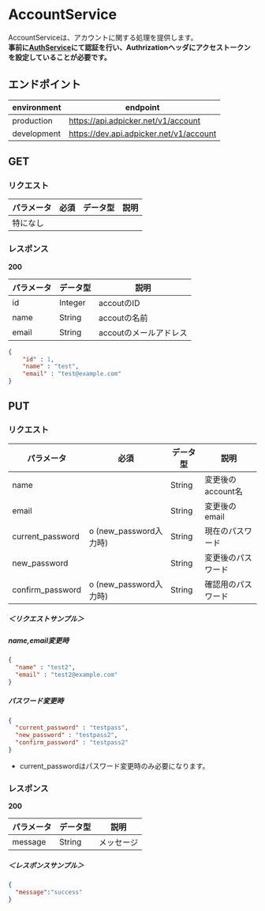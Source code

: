 # AccountService
AccountServiceは、アカウントに関する処理を提供します。  
**事前に[AuthService](../AuthService.md)にて認証を行い、Authrizationヘッダにアクセストークンを設定していることが必要です。**

## エンドポイント
| environment | endpoint |
|---|---|
| production   | https://api.adpicker.net/v1/account|
| development  | https://dev.api.adpicker.net/v1/account|

## GET
### リクエスト
| パラメータ | 必須 | データ型 | 説明 | 
|---|---|---|---|
|特になし||||

### レスポンス
**200**  

| パラメータ | データ型 | 説明 | 
|---|---|---|
| id | Integer | accoutのID | 
| name | String | accoutの名前 | 
| email | String | accoutのメールアドレス | 


```json
{ 
    "id" : 1,
    "name" : "test",
    "email" : "test@example.com"
}
```


## PUT
### リクエスト
| パラメータ | 必須 | データ型 | 説明 | 
|---|---|---|---|
| name | | String | 変更後のaccount名 |
| email | | String | 変更後のemail |
| current_password | o (new_password入力時) | String | 現在のパスワード |
| new_password | | String | 変更後のパスワード |
| confirm_password | o (new_password入力時)| String | 確認用のパスワード |

##### ＜リクエストサンプル＞
##### name,email変更時
```json
{ 
  "name" : "test2",
  "email" : "test2@example.com"
}
```

##### パスワード変更時
```json
{
  "current_password" : "testpass",
  "new_password" : "testpass2",
  "confirm_password" : "testpass2"
}
```

- current_passwordはパスワード変更時のみ必要になります。


### レスポンス
**200**  

| パラメータ | データ型 | 説明 | 
|---|---|---|
| message | String | メッセージ | 

##### ＜レスポンスサンプル＞
```json
{
  "message":"success"
}
```
